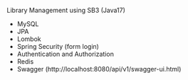 Library Management using SB3 (Java17)
- MySQL
- JPA
- Lombok
- Spring Security (form login)
- Authentication and Authorization
- Redis
- Swagger (http://localhost:8080/api/v1/swagger-ui.html)